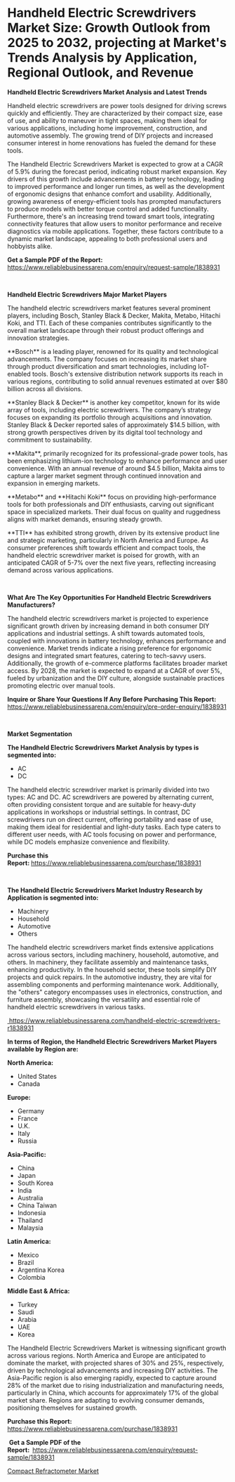<p><h1>Handheld Electric Screwdrivers Market Size: Growth Outlook from 2025 to 2032, projecting at Market's Trends Analysis by Application, Regional Outlook, and Revenue</h1></p><p><strong>Handheld Electric Screwdrivers Market Analysis and Latest Trends</strong></p>
<p><p>Handheld electric screwdrivers are power tools designed for driving screws quickly and efficiently. They are characterized by their compact size, ease of use, and ability to maneuver in tight spaces, making them ideal for various applications, including home improvement, construction, and automotive assembly. The growing trend of DIY projects and increased consumer interest in home renovations has fueled the demand for these tools. </p><p>The Handheld Electric Screwdrivers Market is expected to grow at a CAGR of 5.9% during the forecast period, indicating robust market expansion. Key drivers of this growth include advancements in battery technology, leading to improved performance and longer run times, as well as the development of ergonomic designs that enhance comfort and usability. Additionally, growing awareness of energy-efficient tools has prompted manufacturers to produce models with better torque control and added functionality. Furthermore, there's an increasing trend toward smart tools, integrating connectivity features that allow users to monitor performance and receive diagnostics via mobile applications. Together, these factors contribute to a dynamic market landscape, appealing to both professional users and hobbyists alike.</p></p>
<p><strong>Get a Sample PDF of the Report:&nbsp;</strong> <a href="https://www.reliablebusinessarena.com/enquiry/request-sample/1838931?utm_campaign=3270&utm_medium=2&utm_source=Github&utm_content=ia&utm_term=12042025&utm_id=handheld-electric-screwdrivers">https://www.reliablebusinessarena.com/enquiry/request-sample/1838931</a></p>
<p>&nbsp;</p>
<p><strong>Handheld Electric Screwdrivers Major Market Players</strong></p>
<p><p>The handheld electric screwdrivers market features several prominent players, including Bosch, Stanley Black & Decker, Makita, Metabo, Hitachi Koki, and TTI. Each of these companies contributes significantly to the overall market landscape through their robust product offerings and innovation strategies.</p><p>**Bosch** is a leading player, renowned for its quality and technological advancements. The company focuses on increasing its market share through product diversification and smart technologies, including IoT-enabled tools. Bosch's extensive distribution network supports its reach in various regions, contributing to solid annual revenues estimated at over $80 billion across all divisions.</p><p>**Stanley Black & Decker** is another key competitor, known for its wide array of tools, including electric screwdrivers. The company’s strategy focuses on expanding its portfolio through acquisitions and innovation. Stanley Black & Decker reported sales of approximately $14.5 billion, with strong growth perspectives driven by its digital tool technology and commitment to sustainability.</p><p>**Makita**, primarily recognized for its professional-grade power tools, has been emphasizing lithium-ion technology to enhance performance and user convenience. With an annual revenue of around $4.5 billion, Makita aims to capture a larger market segment through continued innovation and expansion in emerging markets.</p><p>**Metabo** and **Hitachi Koki** focus on providing high-performance tools for both professionals and DIY enthusiasts, carving out significant space in specialized markets. Their dual focus on quality and ruggedness aligns with market demands, ensuring steady growth.</p><p>**TTI** has exhibited strong growth, driven by its extensive product line and strategic marketing, particularly in North America and Europe. As consumer preferences shift towards efficient and compact tools, the handheld electric screwdriver market is poised for growth, with an anticipated CAGR of 5-7% over the next five years, reflecting increasing demand across various applications.</p></p>
<p>&nbsp;</p>
<p><strong>What Are The Key Opportunities For Handheld Electric Screwdrivers Manufacturers?</strong></p>
<p><p>The handheld electric screwdrivers market is projected to experience significant growth driven by increasing demand in both consumer DIY applications and industrial settings. A shift towards automated tools, coupled with innovations in battery technology, enhances performance and convenience. Market trends indicate a rising preference for ergonomic designs and integrated smart features, catering to tech-savvy users. Additionally, the growth of e-commerce platforms facilitates broader market access. By 2028, the market is expected to expand at a CAGR of over 5%, fueled by urbanization and the DIY culture, alongside sustainable practices promoting electric over manual tools.</p></p>
<p><strong>Inquire or Share Your Questions If Any Before Purchasing This Report:</strong> <a href="https://www.reliablebusinessarena.com/enquiry/pre-order-enquiry/1838931?utm_campaign=3270&utm_medium=2&utm_source=Github&utm_content=ia&utm_term=12042025&utm_id=handheld-electric-screwdrivers">https://www.reliablebusinessarena.com/enquiry/pre-order-enquiry/1838931</a></p>
<p>&nbsp;</p>
<p><strong>Market Segmentation</strong></p>
<p><strong>The Handheld Electric Screwdrivers Market Analysis by types is segmented into:</strong></p>
<p><ul><li>AC</li><li>DC</li></ul></p>
<p><p>The handheld electric screwdriver market is primarily divided into two types: AC and DC. AC screwdrivers are powered by alternating current, often providing consistent torque and are suitable for heavy-duty applications in workshops or industrial settings. In contrast, DC screwdrivers run on direct current, offering portability and ease of use, making them ideal for residential and light-duty tasks. Each type caters to different user needs, with AC tools focusing on power and performance, while DC models emphasize convenience and flexibility.</p></p>
<p><strong>Purchase this Report:&nbsp;</strong><a href="https://www.reliablebusinessarena.com/purchase/1838931?utm_campaign=3270&utm_medium=2&utm_source=Github&utm_content=ia&utm_term=12042025&utm_id=handheld-electric-screwdrivers">https://www.reliablebusinessarena.com/purchase/1838931</a></p>
<p>&nbsp;</p>
<p><strong>The Handheld Electric Screwdrivers Market Industry Research by Application is segmented into:</strong></p>
<p><ul><li>Machinery</li><li>Household</li><li>Automotive</li><li>Others</li></ul></p>
<p><p>The handheld electric screwdrivers market finds extensive applications across various sectors, including machinery, household, automotive, and others. In machinery, they facilitate assembly and maintenance tasks, enhancing productivity. In the household sector, these tools simplify DIY projects and quick repairs. In the automotive industry, they are vital for assembling components and performing maintenance work. Additionally, the "others" category encompasses uses in electronics, construction, and furniture assembly, showcasing the versatility and essential role of handheld electric screwdrivers in various tasks.</p></p>
<p><a href="https://www.reliablebusinessarena.com/handheld-electric-screwdrivers-r1838931?utm_campaign=3270&utm_medium=2&utm_source=Github&utm_content=ia&utm_term=12042025&utm_id=handheld-electric-screwdrivers">&nbsp;https://www.reliablebusinessarena.com/handheld-electric-screwdrivers-r1838931</a></p>
<p><strong>In terms of Region, the Handheld Electric Screwdrivers Market Players available by Region are:</strong></p>
<p>
    <p> <strong> North America: </strong>
        <ul>
            <li>United States</li>
            <li>Canada</li>
        </ul>
        </p> 
    <p> <strong> Europe: </strong>
        <ul>
            <li>Germany</li>
            <li>France</li>
            <li>U.K.</li>
            <li>Italy</li>
            <li>Russia</li>
        </ul>
        </p> 
    <p> <strong> Asia-Pacific: </strong>
        <ul>
            <li>China</li>
            <li>Japan</li>
            <li>South Korea</li>
            <li>India</li>
            <li>Australia</li>
            <li>China Taiwan</li>
            <li>Indonesia</li>
            <li>Thailand</li>
            <li>Malaysia</li>
        </ul>
        </p> 
    <p> <strong> Latin America: </strong>
        <ul>
            <li>Mexico</li>
            <li>Brazil</li>
            <li>Argentina Korea</li>
            <li>Colombia</li>
        </ul>
        </p> 
    <p> <strong> Middle East & Africa: </strong>
        <ul>
            <li>Turkey</li>
            <li>Saudi</li>
            <li>Arabia</li>
            <li>UAE</li>
            <li>Korea</li>
        </ul>
    </p>
    </p>
<p><p>The Handheld Electric Screwdrivers Market is witnessing significant growth across various regions. North America and Europe are anticipated to dominate the market, with projected shares of 30% and 25%, respectively, driven by technological advancements and increasing DIY activities. The Asia-Pacific region is also emerging rapidly, expected to capture around 28% of the market due to rising industrialization and manufacturing needs, particularly in China, which accounts for approximately 17% of the global market share. Regions are adapting to evolving consumer demands, positioning themselves for sustained growth.</p></p>
<p><strong>Purchase this Report: </strong><a href="https://www.reliablebusinessarena.com/purchase/1838931?utm_campaign=3270&utm_medium=2&utm_source=Github&utm_content=ia&utm_term=12042025&utm_id=handheld-electric-screwdrivers">https://www.reliablebusinessarena.com/purchase/1838931</a></p>
<p>&nbsp;<strong>Get a Sample PDF of the Report:&nbsp;&nbsp;</strong><a href="https://www.reliablebusinessarena.com/enquiry/request-sample/1838931?utm_campaign=3270&utm_medium=2&utm_source=Github&utm_content=ia&utm_term=12042025&utm_id=handheld-electric-screwdrivers">https://www.reliablebusinessarena.com/enquiry/request-sample/1838931</a></p>
<p><strong></strong></p>
<p><p><a href="https://github.com/kaloyhboosh/Market-Research-Report-List-1/blob/main/compact-refractometer-market.md?utm_campaign=3270&utm_medium=2&utm_source=Github&utm_content=ia&utm_term=12042025&utm_id=handheld-electric-screwdrivers">Compact Refractometer Market</a></p></p>